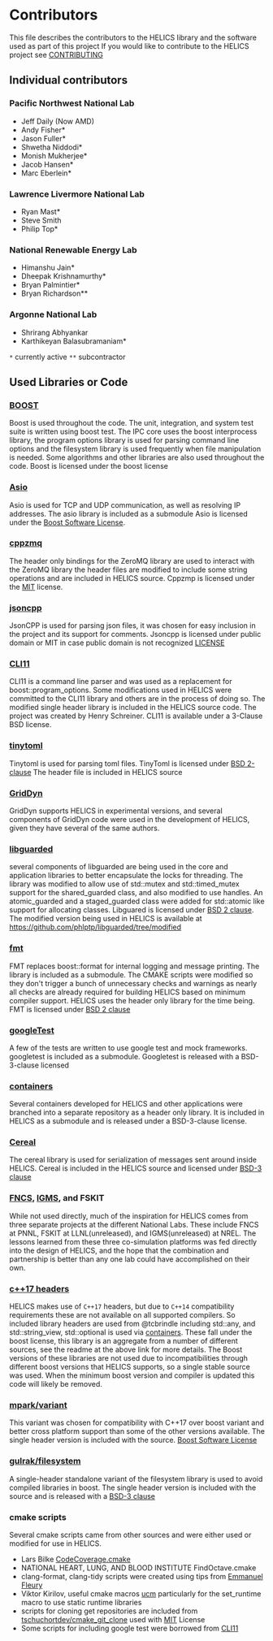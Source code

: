 # Contributors
This file describes the contributors to the HELICS library and the software used as part of this project
If you would like to contribute to the HELICS project see [CONTRIBUTING](CONTRIBUTING.md)
## Individual contributors
### Pacific Northwest National Lab
 - Jeff Daily (Now AMD)
 - Andy Fisher*
 - Jason Fuller*
 - Shwetha Niddodi*
 - Monish Mukherjee*
 - Jacob Hansen*
 - Marc Eberlein*

### Lawrence Livermore National Lab
 - Ryan Mast*
 - Steve Smith
 - Philip Top*

### National Renewable Energy Lab
 - Himanshu Jain*
 - Dheepak Krishnamurthy*
 - Bryan Palmintier*
 - Bryan Richardson**

### Argonne National Lab
 - Shrirang Abhyankar
 - Karthikeyan Balasubramaniam*

 `*` currently active
 `**` subcontractor

## Used Libraries or Code

### [BOOST](https://www.boost.org)
  Boost is used throughout the code.  The unit, integration, and system test suite is written using boost test.  The IPC core uses the boost interprocess library, the program options library is used for parsing command line options and the filesystem library is used frequently when file manipulation is needed.  Some algorithms and other libraries are also used throughout the code. Boost is licensed under the boost license

### [Asio](https://think-async.com/Asio)
  Asio is used for TCP and UDP communication, as well as resolving IP addresses. The asio library is included as a submodule Asio is licensed under the [Boost Software License](https://github.com/chriskohlhoff/asio/blob/master/asio/LICENSE_1_0.txt).

### [cppzmq](https://github.com/zeromq/cppzmq)
  The header only bindings for the ZeroMQ library are used to interact with the ZeroMQ library the header files are modified to include some string operations and are included in HELICS source.  Cppzmp is licensed under the [MIT](https://github.com/zeromq/cppzmq/blob/master/LICENSE) license.

### [jsoncpp](https://github.com/open-source-parsers/jsoncpp)
  JsonCPP is used for parsing json files, it was chosen for easy inclusion in the project and its support for comments. Jsoncpp is licensed under public domain or MIT in case public domain is not recognized [LICENSE](https://github.com/open-source-parsers/jsoncpp/blob/master/LICENSE)

### [CLI11](https://github.com/CLIUtils/CLI11)
CLI11 is a command line parser and was used as a replacement for boost::program_options.  Some modifications used in HELICS were committed to the CLI11 library and others are in the process of doing so.  The modified single header library is included in the HELICS source code.  The project was created by Henry Schreiner. CLI11 is available under a 3-Clause BSD license.

### [tinytoml](https://github.com/mayah/tinytoml)
  Tinytoml is used for parsing toml files.  TinyToml is licensed under [BSD 2-clause](https://github.com/mayah/tinytoml/blob/master/LICENSE)  The header file is included in HELICS source

### [GridDyn](https://github.com/LLNL/GridDyn)
GridDyn supports HELICS in experimental versions, and several components of GridDyn code were used in the development of HELICS, given they have several of the same authors.  

### [libguarded](https://github.com/copperspice/libguarded)
several components of libguarded are being used in the core and application libraries to better encapsulate the locks for threading.  The library was modified to allow use of std::mutex and std::timed_mutex support for the shared_guarded class, and also modified to use handles.  An atomic_guarded and a staged_guarded class were added for std::atomic like support for allocating classes.  Libguared is licensed under [BSD 2 clause](https://github.com/copperspice/libguarded/blob/master/LICENSE).  The modified version being used in HELICS is available at https://github.com/phlptp/libguarded/tree/modified

### [fmt](http://fmtlib.net/latest/index.html)
FMT replaces boost::format for internal logging and message printing.  The library is included as a submodule.  The CMAKE scripts were modified so they don't trigger a bunch of unnecessary checks and warnings as nearly all checks are already required for building HELICS based on minimum compiler support.  HELICS uses the header only library for the time being.  FMT is licensed under [BSD 2 clause](https://github.com/fmtlib/fmt/blob/master/LICENSE.rst)

### [googleTest](https://github.com/google/googletest)  
  A few of the tests are written to use google test and mock frameworks. googletest is included as a submodule.  Googletest is released with a BSD-3-clause licensed

### [containers](https://github.com/GMLC-TDC/containers)  
Several containers developed for HELICS and other applications were branched into a separate repository as a header only library.  It is included in HELICS as a submodule and is released under a BSD-3-clause license.

### [Cereal](https://github.com/USCiLab/cereal)
The cereal library is used for serialization of messages sent around inside HELICS.  Cereal is included in the HELICS source and licensed under [BSD-3 clause](https://github.com/USCiLab/cereal/blob/master/LICENSE)

### [FNCS](https://github.com/FNCS/fncs), [IGMS](https://www.nrel.gov/docs/fy16osti/65552.pdf), and FSKIT
While not used directly, much of the inspiration for HELICS comes from three separate projects at the different National Labs.  These include FNCS at PNNL, FSKIT at LLNL(unreleased), and IGMS(unreleased) at NREL.  The lessons learned from these three co-simulation platforms was fed directly into the design of HELICS, and the hope that the combination and partnership is better than any one lab could have accomplished on their own.  

### [c++17 headers](https://github.com/tcbrindle/cpp17_headers)
HELICS makes use of `C++17` headers, but due to `C++14` compatibility requirements these are not available on all supported compilers.  So included library headers are used from @tcbrindle including std::any, and std::string_view,  std::optional is used via  [containers](https://github.com/GMLC-TDC/containers).  These fall under the boost license, this library is an aggregate from a number of different sources, see the readme at the above link for more details.  The Boost versions of these libraries are not used due to incompatibilities through different boost versions that HELICS supports, so a single stable source was used.  When the minimum boost version and compiler is updated this code will likely be removed.     

### [mpark/variant](https://github.com/mpark/variant)
This variant was chosen for compatibility with C++17 over boost variant and better cross platform support than some of the other versions available.  The single header version is included with the source.  [Boost Software License](https://github.com/mpark/variant/blob/master/LICENSE.md)

### [gulrak/filesystem](https://github.com/mpark/variant)
A single-header standalone variant of the filesystem library is used to avoid compiled libraries in boost.  The single header version is included with the source and is released with a [BSD-3 clause](https://github.com/gulrak/filesystem/blob/master/LICENSE)

### cmake scripts
Several cmake scripts came from other sources and were either used or modified for use in HELICS.
 - Lars Bilke [CodeCoverage.cmake](https://github.com/bilke/cmake-modules/blob/master/CodeCoverage.cmake)
 - NATIONAL HEART, LUNG, AND BLOOD INSTITUTE  FindOctave.cmake
 - clang-format, clang-tidy scripts were created using tips from [Emmanuel Fleury](http://www.labri.fr/perso/fleury/posts/programming/using-clang-tidy-and-clang-format.html)
 - Viktor Kirilov, useful cmake macros [ucm](https://github.com/onqtam/ucm)  particularly for the set_runtime macro to use static runtime libraries
 - scripts for cloning get repositories are included from [tschuchortdev/cmake_git_clone](https://github.com/tschuchortdev/cmake_git_clone) used with [MIT](https://github.com/tschuchortdev/cmake_git_clone/blob/master/LICENSE.TXT) License
 - Some scripts for including google test were borrowed from [CLI11](https://github.com/CLIUtils/CLI11)
